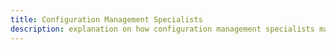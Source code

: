 ```yaml
---
title: Configuration Management Specialists
description: explanation on how configuration management specialists make use of surveilr.
---
```

